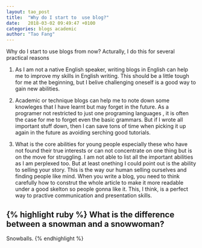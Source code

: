 ```yaml
---
layout: tao_post
title:  "Why do I start to  use blog?"
date:   2018-03-02 09:49:47 +0100
categories: blogs academic
author: "Tao Fang"
---
```


Why do I start to use blogs from now? Acturally, I do this for several practical reasons

1. As I am not a native English speaker, writing blogs in English can help me to improve my skills in English writing. This should be a little tough for me at the beginning, but I belive challenging oneself is a good way to gain new abilities. 

2. Academic or technique blogs can help me to note down some knowleges that I have learnt but may forget in the future. As a programer not restricted to just one programing languages , it is often the case for me to forget even the basic grammars. But if I wrote all important stuff down, then I can save tons of time when picking it up again in the future as avoiding serching good tutorials.

3. What is the core abilities for young people especially these who have not found their true interests or can not concentrate on one thing but is on the move for struggling. I am not able to list all the important abilities as I am perplexed too. But at least onething I could point out is the ability to selling  your story. This is the way our human  selling ourselves and finding people like mind. When you write a blog, you need to think carefully how to construt the whole article to make it more readable under a good skelton so people gonna like it. This, I think, is a perfect way to practive communication and presentation skills.   


{% highlight ruby %}
What is the difference between a snowman and a snowwoman?
-
Snowballs.
{% endhighlight %}

